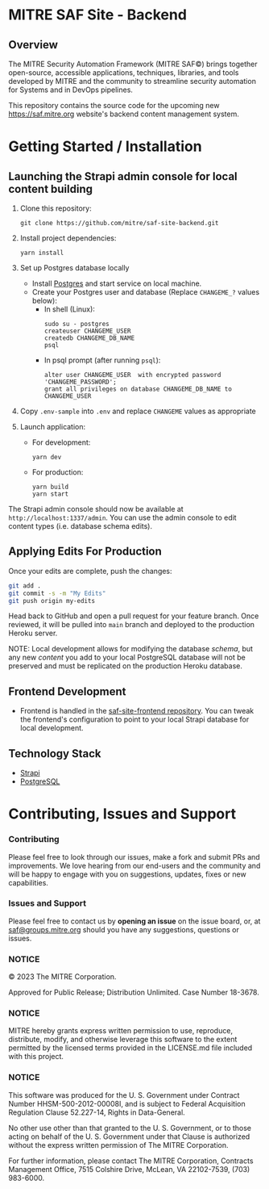 # MITRE SAF Site - Backend
  
## Overview

The MITRE Security Automation Framework (MITRE SAF©) brings together open-source, accessible applications, techniques, libraries, and tools developed by MITRE and the community to streamline security automation for Systems and in DevOps pipelines. 

This repository contains the source code for the upcoming new https://saf.mitre.org website's backend content management system.

# Getting Started / Installation

## Launching the Strapi admin console for local content building

1. Clone this repository:
    ```
    git clone https://github.com/mitre/saf-site-backend.git
    ```
2. Install project dependencies:
    ```
    yarn install
    ```
3. Set up Postgres database locally
   - Install [Postgres](https://www.postgresql.org/docs/current/tutorial-install.html) and start service on local machine. 
   - Create your Postgres user and database (Replace `CHANGEME_?` values below):
     - In shell (Linux):
        ```
        sudo su - postgres
        createuser CHANGEME_USER
        createdb CHANGEME_DB_NAME
        psql
        ```
     - In psql prompt (after running `psql`):
        ```
        alter user CHANGEME_USER  with encrypted password 'CHANGEME_PASSWORD';
        grant all privileges on database CHANGEME_DB_NAME to CHANGEME_USER 
        ```


4. Copy `.env-sample` into `.env` and replace `CHANGEME` values as appropriate
5. Launch application:
   - For development:
      ```
      yarn dev
      ```
   - For production:
      ```
      yarn build
      yarn start
      ```


The Strapi admin console should now be available at `http://localhost:1337/admin`. You can use the admin console to edit content types (i.e. database schema edits).

## Applying Edits For Production
Once your edits are complete, push the changes:
``` bash
git add .
git commit -s -m "My Edits"
git push origin my-edits
```

Head back to GitHub and open a pull request for your feature branch. Once reviewed, it will be pulled into `main` branch and deployed to the production Heroku server.

NOTE: Local development allows for modifying the database *schema*, but any new *content* you add to your local PostgreSQL database will not be preserved and must be replicated on the production Heroku database.

## Frontend Development
- Frontend is handled in the [saf-site-frontend repository](https://github.com/mitre/saf-site-frontend). You can tweak the frontend's configuration to point to your local Strapi database for local development.


## Technology Stack

- [Strapi](https://strapi.io/)
- [PostgreSQL](https://www.postgresql.org/)

# Contributing, Issues and Support

### Contributing

Please feel free to look through our issues, make a fork and submit PRs and improvements. We love hearing from our end-users and the community and will be happy to engage with you on suggestions, updates, fixes or new capabilities.

### Issues and Support

Please feel free to contact us by **opening an issue** on the issue board, or, at [saf@groups.mitre.org](mailto:saf@groups.mitre.org) should you have any suggestions, questions or issues.

### NOTICE

© 2023 The MITRE Corporation.

Approved for Public Release; Distribution Unlimited. Case Number 18-3678.

### NOTICE

MITRE hereby grants express written permission to use, reproduce, distribute, modify, and otherwise leverage this software to the extent permitted by the licensed terms provided in the LICENSE.md file included with this project.

### NOTICE

This software was produced for the U. S. Government under Contract Number HHSM-500-2012-00008I, and is subject to Federal Acquisition Regulation Clause 52.227-14, Rights in Data-General.

No other use other than that granted to the U. S. Government, or to those acting on behalf of the U. S. Government under that Clause is authorized without the express written permission of The MITRE Corporation.

For further information, please contact The MITRE Corporation, Contracts Management Office, 7515 Colshire Drive, McLean, VA 22102-7539, (703) 983-6000.
